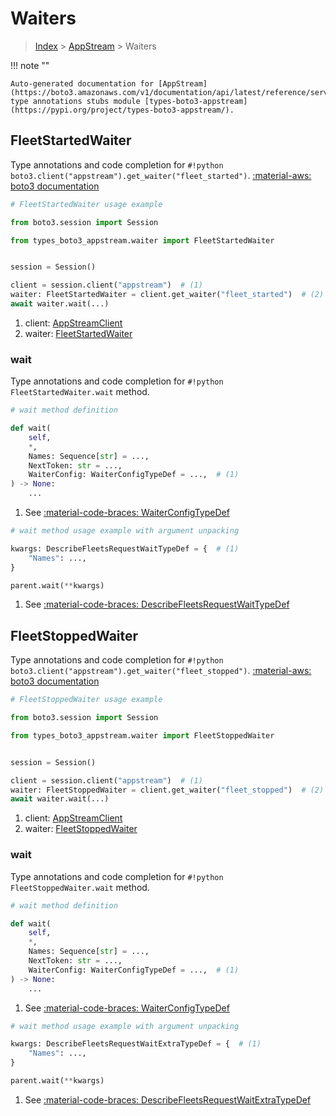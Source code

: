 # Waiters

> [Index](../README.md) > [AppStream](./README.md) > Waiters

!!! note ""

    Auto-generated documentation for [AppStream](https://boto3.amazonaws.com/v1/documentation/api/latest/reference/services/appstream.html#appstream)
    type annotations stubs module [types-boto3-appstream](https://pypi.org/project/types-boto3-appstream/).

## FleetStartedWaiter

Type annotations and code completion for `#!python boto3.client("appstream").get_waiter("fleet_started")`.
[:material-aws: boto3 documentation](https://boto3.amazonaws.com/v1/documentation/api/latest/reference/services/appstream/waiter/FleetStarted.html#AppStream.Waiter.FleetStarted)

```python
# FleetStartedWaiter usage example

from boto3.session import Session

from types_boto3_appstream.waiter import FleetStartedWaiter


session = Session()

client = session.client("appstream")  # (1)
waiter: FleetStartedWaiter = client.get_waiter("fleet_started")  # (2)
await waiter.wait(...)
```

1. client: [AppStreamClient](./client.md)
2. waiter: [FleetStartedWaiter](./waiters.md#fleetstartedwaiter)


### wait

Type annotations and code completion for `#!python FleetStartedWaiter.wait` method.

```python
# wait method definition

def wait(
    self,
    *,
    Names: Sequence[str] = ...,
    NextToken: str = ...,
    WaiterConfig: WaiterConfigTypeDef = ...,  # (1)
) -> None:
    ...
```

1. See [:material-code-braces: WaiterConfigTypeDef](./type_defs.md#waiterconfigtypedef)


```python
# wait method usage example with argument unpacking

kwargs: DescribeFleetsRequestWaitTypeDef = {  # (1)
    "Names": ...,
}

parent.wait(**kwargs)
```

1. See [:material-code-braces: DescribeFleetsRequestWaitTypeDef](./type_defs.md#describefleetsrequestwaittypedef)
## FleetStoppedWaiter

Type annotations and code completion for `#!python boto3.client("appstream").get_waiter("fleet_stopped")`.
[:material-aws: boto3 documentation](https://boto3.amazonaws.com/v1/documentation/api/latest/reference/services/appstream/waiter/FleetStopped.html#AppStream.Waiter.FleetStopped)

```python
# FleetStoppedWaiter usage example

from boto3.session import Session

from types_boto3_appstream.waiter import FleetStoppedWaiter


session = Session()

client = session.client("appstream")  # (1)
waiter: FleetStoppedWaiter = client.get_waiter("fleet_stopped")  # (2)
await waiter.wait(...)
```

1. client: [AppStreamClient](./client.md)
2. waiter: [FleetStoppedWaiter](./waiters.md#fleetstoppedwaiter)


### wait

Type annotations and code completion for `#!python FleetStoppedWaiter.wait` method.

```python
# wait method definition

def wait(
    self,
    *,
    Names: Sequence[str] = ...,
    NextToken: str = ...,
    WaiterConfig: WaiterConfigTypeDef = ...,  # (1)
) -> None:
    ...
```

1. See [:material-code-braces: WaiterConfigTypeDef](./type_defs.md#waiterconfigtypedef)


```python
# wait method usage example with argument unpacking

kwargs: DescribeFleetsRequestWaitExtraTypeDef = {  # (1)
    "Names": ...,
}

parent.wait(**kwargs)
```

1. See [:material-code-braces: DescribeFleetsRequestWaitExtraTypeDef](./type_defs.md#describefleetsrequestwaitextratypedef)
